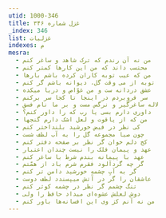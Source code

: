 ```yaml
---
utid: 1000-346
title: غزل شماره ۳۴۶
_index: 346
list: غزلیات
indexes: م
mesra:
  - من نه آن رندم که ترک شاهد و ساغر کنم
  - محتسب داند که من این کارها کمتر کنم
  - من که عیب توبه کاران کرده باشم بارها
  - توبه از می وقت گل، دیوانه باشم گر کنم
  - عشق دردانه ست و من غوّاص و دریا میکده
  - سر فروبردم در اینجا تا کجا سر برکنم
  - لاله ساغرگیر و نرگس مست و بر ما نام فسق
  - داوری دارم بسی یا رب که را داور کنم؟
  - من که از یاقوت و لعل اشک دارم گنجها
  - کی نظر در فیض خورشید بلنداختر کنم
  - چون صبا مجموعه گل را به آب لطف شست
  - کج دلم خوان گر نظر بر صفحه دفتر کنم
  - عهد و پیمان فلک را نیست چندان اعتبار
  - عهد با پیمانه بندم شرط با ساغر کنم
  - گر چه گردآلود فقرم شرم باد از همّتم
  - گر به آبِ چشمهِ خورشید دامن تر کنم
  - عاشقان را گر در آتش میپسندد لطف دوست
  - تنگ چشمم گر نظر در چشمه کوثر کنم
  - دوش لعلش عشوه‌ای میداد حافظ را ولی
  - من نه آنم کز وی این افسانه‌ها باور کنم
---
```

